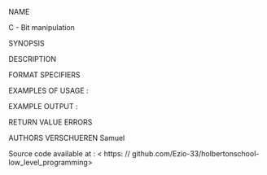 NAME

C - Bit manipulation

SYNOPSIS

DESCRIPTION

FORMAT SPECIFIERS

EXAMPLES OF USAGE :

EXAMPLE OUTPUT :

RETURN VALUE
ERRORS

AUTHORS
VERSCHUEREN Samuel

Source code available at : < https: // github.com/Ezio-33/holbertonschool-low_level_programming>
